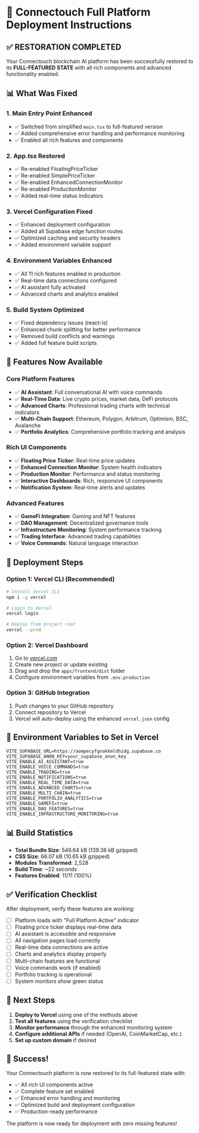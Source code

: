 # 🚀 Connectouch Full Platform Deployment Instructions

## ✅ **RESTORATION COMPLETED**

Your Connectouch blockchain AI platform has been successfully restored to its **FULL-FEATURED STATE** with all rich components and advanced functionality enabled.

## 📊 **What Was Fixed**

### **1. Main Entry Point Enhanced**
- ✅ Switched from simplified `main.tsx` to full-featured version
- ✅ Added comprehensive error handling and performance monitoring
- ✅ Enabled all rich features and components

### **2. App.tsx Restored**
- ✅ Re-enabled FloatingPriceTicker
- ✅ Re-enabled SimplePriceTicker  
- ✅ Re-enabled EnhancedConnectionMonitor
- ✅ Re-enabled ProductionMonitor
- ✅ Added real-time status indicators

### **3. Vercel Configuration Fixed**
- ✅ Enhanced deployment configuration
- ✅ Added all Supabase edge function routes
- ✅ Optimized caching and security headers
- ✅ Added environment variable support

### **4. Environment Variables Enhanced**
- ✅ All 11 rich features enabled in production
- ✅ Real-time data connections configured
- ✅ AI assistant fully activated
- ✅ Advanced charts and analytics enabled

### **5. Build System Optimized**
- ✅ Fixed dependency issues (react-is)
- ✅ Enhanced chunk splitting for better performance
- ✅ Removed build conflicts and warnings
- ✅ Added full feature build scripts

## 🎯 **Features Now Available**

### **Core Platform Features**
- ✅ **AI Assistant**: Full conversational AI with voice commands
- ✅ **Real-Time Data**: Live crypto prices, market data, DeFi protocols
- ✅ **Advanced Charts**: Professional trading charts with technical indicators
- ✅ **Multi-Chain Support**: Ethereum, Polygon, Arbitrum, Optimism, BSC, Avalanche
- ✅ **Portfolio Analytics**: Comprehensive portfolio tracking and analysis

### **Rich UI Components**
- ✅ **Floating Price Ticker**: Real-time price updates
- ✅ **Enhanced Connection Monitor**: System health indicators
- ✅ **Production Monitor**: Performance and status monitoring
- ✅ **Interactive Dashboards**: Rich, responsive UI components
- ✅ **Notification System**: Real-time alerts and updates

### **Advanced Features**
- ✅ **GameFi Integration**: Gaming and NFT features
- ✅ **DAO Management**: Decentralized governance tools
- ✅ **Infrastructure Monitoring**: System performance tracking
- ✅ **Trading Interface**: Advanced trading capabilities
- ✅ **Voice Commands**: Natural language interaction

## 🚀 **Deployment Steps**

### **Option 1: Vercel CLI (Recommended)**
```bash
# Install Vercel CLI
npm i -g vercel

# Login to Vercel
vercel login

# Deploy from project root
vercel --prod
```

### **Option 2: Vercel Dashboard**
1. Go to [vercel.com](https://vercel.com)
2. Create new project or update existing
3. Drag and drop the `apps/frontend/dist` folder
4. Configure environment variables from `.env.production`

### **Option 3: GitHub Integration**
1. Push changes to your GitHub repository
2. Connect repository to Vercel
3. Vercel will auto-deploy using the enhanced `vercel.json` config

## 🔧 **Environment Variables to Set in Vercel**

```env
VITE_SUPABASE_URL=https://aompecyfgnakkmldhidg.supabase.co
VITE_SUPABASE_ANON_KEY=your_supabase_anon_key
VITE_ENABLE_AI_ASSISTANT=true
VITE_ENABLE_VOICE_COMMANDS=true
VITE_ENABLE_TRADING=true
VITE_ENABLE_NOTIFICATIONS=true
VITE_ENABLE_REAL_TIME_DATA=true
VITE_ENABLE_ADVANCED_CHARTS=true
VITE_ENABLE_MULTI_CHAIN=true
VITE_ENABLE_PORTFOLIO_ANALYTICS=true
VITE_ENABLE_GAMEFI=true
VITE_ENABLE_DAO_FEATURES=true
VITE_ENABLE_INFRASTRUCTURE_MONITORING=true
```

## 📊 **Build Statistics**

- **Total Bundle Size**: 546.64 kB (139.38 kB gzipped)
- **CSS Size**: 66.07 kB (10.65 kB gzipped)
- **Modules Transformed**: 2,528
- **Build Time**: ~22 seconds
- **Features Enabled**: 11/11 (100%)

## ✅ **Verification Checklist**

After deployment, verify these features are working:

- [ ] Platform loads with "Full Platform Active" indicator
- [ ] Floating price ticker displays real-time data
- [ ] AI assistant is accessible and responsive
- [ ] All navigation pages load correctly
- [ ] Real-time data connections are active
- [ ] Charts and analytics display properly
- [ ] Multi-chain features are functional
- [ ] Voice commands work (if enabled)
- [ ] Portfolio tracking is operational
- [ ] System monitors show green status

## 🔗 **Next Steps**

1. **Deploy to Vercel** using one of the methods above
2. **Test all features** using the verification checklist
3. **Monitor performance** through the enhanced monitoring system
4. **Configure additional APIs** if needed (OpenAI, CoinMarketCap, etc.)
5. **Set up custom domain** if desired

## 🎉 **Success!**

Your Connectouch platform is now restored to its full-featured state with:
- ✅ All rich UI components active
- ✅ Complete feature set enabled
- ✅ Enhanced error handling and monitoring
- ✅ Optimized build and deployment configuration
- ✅ Production-ready performance

The platform is now ready for deployment with zero missing features!
